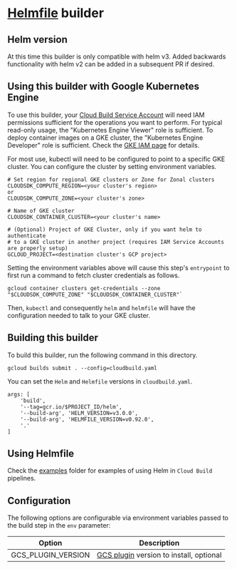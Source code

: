 # [Helmfile](https://github.com/roboll/helmfile) builder

## Helm version

At this time this builder is only compatible with helm v3. Added backwards functionality with helm v2 can be added in a subsequent PR if desired.

## Using this builder with Google Kubernetes Engine

To use this builder, your
[Cloud Build Service Account](https://cloud.google.com/cloud-build/docs/securing-builds/set-service-account-permissions)
will need IAM permissions sufficient for the operations you want to perform. For
typical read-only usage, the "Kubernetes Engine Viewer" role is sufficient. To
deploy container images on a GKE cluster, the "Kubernetes Engine Developer" role
is sufficient. Check the
[GKE IAM page](https://cloud.google.com/kubernetes-engine/docs/concepts/access-control)
for details.

For most use, kubectl will need to be configured to point to a specific GKE
cluster. You can configure the cluster by setting environment variables.

    # Set region for regional GKE clusters or Zone for Zonal clusters
    CLOUDSDK_COMPUTE_REGION=<your cluster's region>
    or
    CLOUDSDK_COMPUTE_ZONE=<your cluster's zone>

    # Name of GKE cluster
    CLOUDSDK_CONTAINER_CLUSTER=<your cluster's name>

    # (Optional) Project of GKE Cluster, only if you want helm to authenticate
    # to a GKE cluster in another project (requires IAM Service Accounts are properly setup)
    GCLOUD_PROJECT=<destination cluster's GCP project>

Setting the environment variables above will cause this step's `entrypoint` to
first run a command to fetch cluster credentials as follows.

    gcloud container clusters get-credentials --zone "$CLOUDSDK_COMPUTE_ZONE" "$CLOUDSDK_CONTAINER_CLUSTER"`

Then, `kubectl` and consequently `helm` and `helmfile` will have the configuration needed to talk to your GKE cluster.

## Building this builder

To build this builder, run the following command in this directory.

    gcloud builds submit . --config=cloudbuild.yaml


You can set the `Helm` and `Helmfile` versions in `cloudbuild.yaml`.

    args: [
        'build',
        '--tag=gcr.io/$PROJECT_ID/helm',
        '--build-arg', 'HELM_VERSION=v3.0.0',
        '--build-arg', 'HELMFILE_VERSION=v0.92.0',
        '.'
    ]

## Using Helmfile


Check the [examples](examples) folder for examples of using Helm in `Cloud Build` pipelines.


## Configuration

The following options are configurable via environment variables passed to the build step in the `env` parameter:

| Option        | Description   |
| ------------- | ------------- |
| GCS_PLUGIN_VERSION | [GCS plugin](https://github.com/nouney/helm-gcs) version to install, optional |
